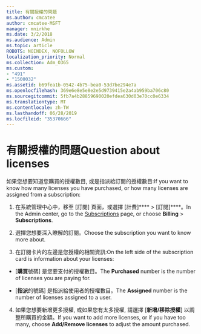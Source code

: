 ```yaml
---
title: 有關授權的問題
ms.author: cmcatee
author: cmcatee-MSFT
manager: mnirkhe
ms.date: 3/2/2018
ms.audience: Admin
ms.topic: article
ROBOTS: NOINDEX, NOFOLLOW
localization_priority: Normal
ms.collection: Adm_O365
ms.custom:
- "491"
- "1500032"
ms.assetid: b69fea1b-0542-4b75-bea0-53d7be294e7a
ms.openlocfilehash: 369e6e8e5e8e2e5d9739415e2a4ab959ba706c80
ms.sourcegitcommit: 5fb7a4b28859690020efdea630d03e70cc0e6334
ms.translationtype: MT
ms.contentlocale: zh-TW
ms.lasthandoff: 06/28/2019
ms.locfileid: "35370666"
---
```

# <a name="question-about-licenses"></a><span data-ttu-id="7c40b-102">有關授權的問題</span><span class="sxs-lookup"><span data-stu-id="7c40b-102">Question about licenses</span></span>

<span data-ttu-id="7c40b-103">如果您想要知道您購買的授權數目, 或是指派給訂閱的授權數目:</span><span class="sxs-lookup"><span data-stu-id="7c40b-103">If you want to know how many licenses you have purchased, or how many licenses are assigned from a subscription:</span></span>
  
1. <span data-ttu-id="7c40b-104">在系統管理中心中，移至 [訂閱][](https://go.microsoft.com/fwlink/p/?linkid=842054) 頁面，或選擇 [計費]\*\*\*\* \> [訂閱]\*\*\*\*。</span><span class="sxs-lookup"><span data-stu-id="7c40b-104">In the Admin center, go to the [Subscriptions](https://go.microsoft.com/fwlink/p/?linkid=842054) page, or choose **Billing** \> **Subscriptions**.</span></span>

2. <span data-ttu-id="7c40b-105">選擇您想要深入瞭解的訂閱。</span><span class="sxs-lookup"><span data-stu-id="7c40b-105">Choose the subscription you want to know more about.</span></span>

3. <span data-ttu-id="7c40b-106">在訂閱卡片的左邊是您授權的相關資訊:</span><span class="sxs-lookup"><span data-stu-id="7c40b-106">On the left side of the subscription card is information about your licenses:</span></span>

  - <span data-ttu-id="7c40b-107">[**購買**號碼] 是您要支付的授權數目。</span><span class="sxs-lookup"><span data-stu-id="7c40b-107">The **Purchased** number is the number of licenses you are paying for.</span></span>

  - <span data-ttu-id="7c40b-108">[**指派**的號碼] 是指派給使用者的授權數目。</span><span class="sxs-lookup"><span data-stu-id="7c40b-108">The **Assigned** number is the number of licenses assigned to a user.</span></span>

4. <span data-ttu-id="7c40b-109">如果您想要新增更多授權, 或如果您有太多授權, 請選擇 [**新增/移除授權**] 以調整所購買的金額。</span><span class="sxs-lookup"><span data-stu-id="7c40b-109">If you want to add more licenses, or if you have too many, choose **Add/Remove licenses** to adjust the amount purchased.</span></span>
